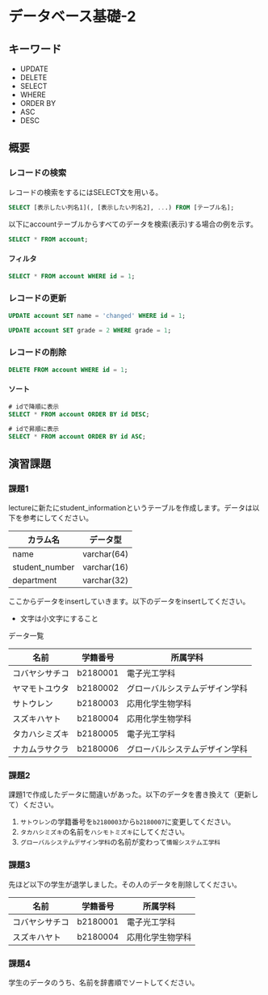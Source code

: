 # データベース基礎-2

## キーワード

* UPDATE
* DELETE
* SELECT
* WHERE
* ORDER BY
* ASC
* DESC

## 概要

### レコードの検索

レコードの検索をするにはSELECT文を用いる。</br>

```sql
SELECT [表示したい列名1](, [表示したい列名2], ...) FROM [テーブル名];
```

以下にaccountテーブルからすべてのデータを検索(表示)する場合の例を示す。

```sql
SELECT * FROM account;
```

#### フィルタ

```sql
SELECT * FROM account WHERE id = 1;
```

### レコードの更新

```sql
UPDATE account SET name = 'changed' WHERE id = 1;
```

```sql
UPDATE account SET grade = 2 WHERE grade = 1;
```

### レコードの削除

```sql
DELETE FROM account WHERE id = 1;
```

#### ソート

```sql
# idで降順に表示
SELECT * FROM account ORDER BY id DESC;
```

```sql
# idで昇順に表示
SELECT * FROM account ORDER BY id ASC;
```

## 演習課題

### 課題1
lectureに新たにstudent_informationというテーブルを作成します。データは以下を参考にしてください。


|カラム名|データ型|
|---|---|
|name|varchar(64)|
|student_number|varchar(16)|
|department|varchar(32)|

ここからデータをinsertしていきます。以下のデータをinsertしてください。
- 文字は小文字にすること

データ一覧  

|名前|学籍番号|所属学科|  
|---|---|---|  
|コバヤシサチコ|b2180001|電子光工学科|
|ヤマモトユウタ|b2180002|グローバルシステムデザイン学科|
|サトウレン|b2180003|応用化学生物学科|
|スズキハヤト|b2180004|応用化学生物学科|
|タカハシミズキ|b2180005|電子光工学科|
|ナカムラサクラ|b2180006|グローバルシステムデザイン学科|

### 課題2
課題1で作成したデータに間違いがあった。以下のデータを書き換えて（更新して）ください。  

1. `サトウレン`の学籍番号を`b2180003`から`b2180007`に変更してください。  
2. `タカハシミズキ`の名前を`ハシモトミズキ`にしてください。
3. `グローバルシステムデザイン学科`の名前が変わって`情報システム工学科`


### 課題3
先ほど以下の学生が退学しました。その人のデータを削除してください。  

|名前|学籍番号|所属学科|
|---|---|---|
|コバヤシサチコ|b2180001|電子光工学科|
|スズキハヤト|b2180004|応用化学生物学科|


### 課題4

学生のデータのうち、名前を辞書順でソートしてください。  





